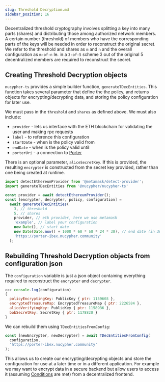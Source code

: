 ```yaml
---
slug: Threshold Decryption.md
sidebar_position: 16
---
```


Decentralized threshold cryptography involves splitting a key into many parts (shares) and distributing those among authorized network members.
A certain number (threshold) of members who have the corresponding parts of the keys will be needed in order to reconstruct the original secret.
We refer to the threshold and shares as `m` and `n` and the overall configuration as `m-of-n`
Ie. in a `3-of-5` scheme 3 out of the original 5 decentralized members are required to reconstruct the secret.

## Creating Threshold Decryption objects

`nucypher-ts` provides a simple builder function, `generateTDecEntities`.
This function takes several parameter that define the the policy, and returns objects for encrypting/decrypting data, and storing the policy configuration for later use.


We must pass in the `threshold` and `shares` as defined above.
We must also include:
- `provider` - lets us interface with the ETH blockchain for validating the user and making rpc requests
- `label` - to reference this configuration
- `startDate` - when is the policy valid from
- `endDate` - when is the policy valid until
- `porterUri` - a connection to [Porter](Glossary.md#porter)

There is an optional parameter, `aliceSecretKey`.
If this is provided, the resulting `encrypter` is constructed from the secret key provided, rather than one being created at runtime.

```js
import detectEthereumProvider from '@metamask/detect-provider';
import generateTDecEntities from '@nucypher/nucypher-ts'

const provider = await detectEthereumProvider();
const [encrypter, decrypter, policy, configuration] =
  await generateTDecEntities(
    3, // threshold
    5, // shares
    provider, // eth provider, here we use metamask
    'example', // label your configuration
    new Date(), // start date
    new Date(Date.now() + 1000 * 60 * 60 * 24 * 30), // end date (in 30 days)
    'https://porter-ibex.nucypher.community'
  );
```

## Rebuilding Threshold Decryption objects from configuration json

The `configuration` variable is just a json object containing everything required to reconstruct the `encrypter` and `decrypter`.
```js
>>> console.log(configuration)
{
  policyEncryptingKey: PublicKey { ptr: 1159608 },
  encryptedTreasureMap: EncryptedTreasureMap { ptr: 2226584 },
  aliceVerifyingKey: PublicKey { ptr: 1158936 },
  bobSecretKey: SecretKey { ptr: 1178820 }
}
```

We can rebuild them using `TDecEntitiesFromConfig`:
```js
const [newEncrypter, newDecrypter] = await TDecEntitiesFromConfig(
  configuration,
  'https://porter-ibex.nucypher.community'
);
```

This allows us to create our encrypting/decrypting objects and store the configuration for use at a later time or in a different application.
For example we may want to encrypt data in a secure backend but allow users to access it (assuming [Conditions](Conditions.md) are met) from a decentralized frontend.